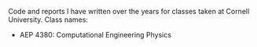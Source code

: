Code and reports I have written over the years for classes taken at Cornell University.
Class names:
- AEP 4380: Computational Engineering Physics